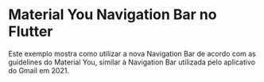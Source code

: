 # Material You Navigation Bar no Flutter

Este exemplo mostra como utilizar a nova Navigation Bar de acordo com as guidelines do Material You, similar à Navigation Bar utilizada pelo aplicativo do Gmail em 2021. 
